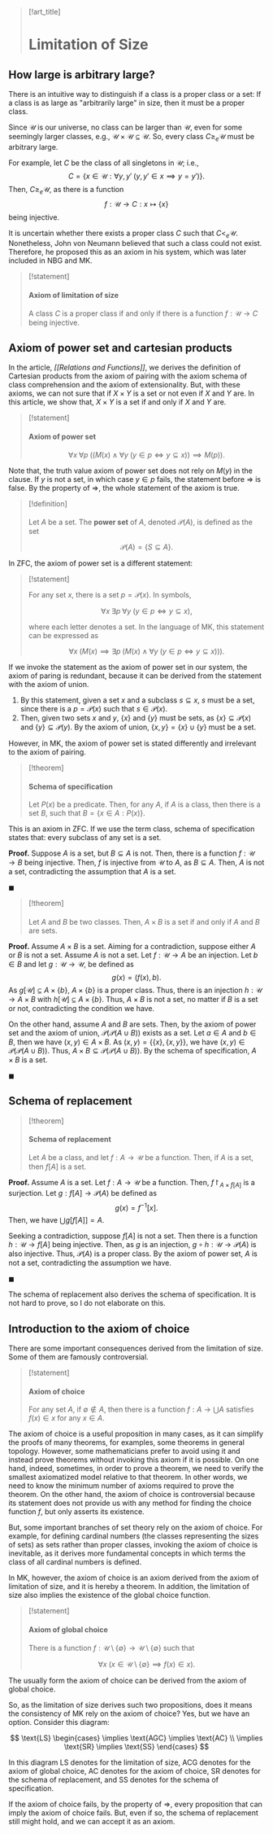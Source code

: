 > [!art_title]
> 
> # Limitation of Size

## How large is arbitrary large?

There is an intuitive way to distinguish if a class is a proper class or a set: If a class is as large as "arbitrarily large" in size, then it must be a proper class.

Since $\mathscr U$ is our universe, no class can be larger than $\mathscr U$, even for some seemingly larger classes, e.g., $\mathscr U \times \mathscr U \subseteq \mathscr U$. So, every class $C \ge_e \mathscr U$ must be arbitrary large.

For example, let $C$ be the class of all singletons in $\mathscr U$; i.e.,
$$
C = \{ x \in \mathscr U: \forall y,y'\; (y,y' \in x \implies y = y') \}.
$$
Then, $C \ge_e \mathscr U$, as there is a function
$$
f: \mathscr U \to C: x \mapsto \{x\}
$$
being injective.

It is uncertain whether there exists a proper class $C$ such that $C <_e \mathscr{U}$. Nonetheless, John von Neumann believed that such a class could not exist. Therefore, he proposed this as an axiom in his system, which was later included in NBG and MK.

> [!statement]
> 
> #### Axiom of limitation of size
> 
> A class $C$ is a proper class if and only if there is a function $f: \mathscr U \to C$ being injective.

## Axiom of power set and cartesian products

In the article, *[[Relations and Functions]]*, we derives the definition of Cartesian products from the axiom of pairing with the axiom schema of class comprehension and the axiom of extensionality. But, with these axioms, we can not sure that if $X \times Y$ is a set or not even if $X$ and $Y$ are. In this article, we show that, $X \times Y$ is a set if and only if $X$ and $Y$ are.

> [!statement]
> 
> #### Axiom of power set
> 
> $$
> \forall x\; \forall p\; ((M(x) \land \forall y\; (y \in p \iff y \subseteq x)) \implies M(p)).
> $$

Note that, the truth value axiom of power set does not rely on $M(y)$ in the clause. If $y$ is not a set, in which case $y \in p$ fails, the statement before $\Rightarrow$ is false. By the property of $\Rightarrow$, the whole statement of the axiom is true.

> [!definition]
> 
> #### 
> 
> Let $A$ be a set. The **power set** of $A$, denoted $\mathcal P(A)$, is defined as the set
> 
> $$
> \mathcal P(A) = \{ S \subseteq A \}.
> $$

In ZFC, the axiom of power set is a different statement:

> [!statement]
> 
> For any set $x$, there is a set $p = \mathcal P(x)$. In symbols,
> 
> $$
> \forall x\; \exists p\; \forall y \; (y \in p \iff y \subseteq x),
> $$
> 
> where each letter denotes a set. In the language of MK, this statement can be expressed as
> 
> $$
> \forall x\; (M(x) \implies \exists p\; (M(x) \land \forall y\; (y \in p \Leftrightarrow y \subseteq x))).
> $$

If we invoke the statement as the axiom of power set in our system, the axiom of paring is redundant, because it can be derived from the statement with the axiom of union.

1. By this statement, given a set $x$ and a subclass $s \subseteq x$, $s$ must be a set, since there is a $p = \mathcal P(x)$ such that $s \in \mathcal P(x)$. 
2. Then, given two sets $x$ and $y$, $\{x\}$ and $\{y\}$ must be sets, as $\{x\} \subseteq \mathcal P(x)$ and $\{y\} \subseteq \mathcal P(y)$. By the axiom of union, $\{x,y\} = \{x\} \cup \{y\}$ must be a set.

However, in MK, the axiom of power set is stated differently and irrelevant to the axiom of pairing.

> [!theorem]
> 
> #### Schema of specification
> 
> Let $P(x)$ be a predicate. Then, for any $A$, if $A$ is a class, then there is a set $B$, such that $B = \{x \in A : P(x)\}$.

This is an axiom in ZFC. If we use the term class, schema of specification states that: every subclass of any set is a set.

**Proof.** Suppose $A$ is a set, but $B \subseteq A$ is not. Then, there is a function $f: \mathscr U \to B$ being injective. Then, $f$ is injective from $\mathscr U$ to $A$, as $B \subseteq A$. Then, $A$ is not a set, contradicting the assumption that $A$ is a set.

$\blacksquare$

> [!theorem]
> 
> #### 
> 
> Let $A$ and $B$ be two classes. Then, $A \times B$ is a set if and only if $A$ and $B$ are sets.

**Proof.** Assume $A \times B$ is a set. Aiming for a contradiction, suppose either $A$ or $B$ is not a set. Assume $A$ is not a set. Let $f: \mathscr U \to A$ be an injection. Let $b \in B$ and let $g: \mathscr U \to \mathscr U$, be defined as
$$
g(x) = (f(x), b).
$$
As $g[\mathscr U] \subseteq A \times \{b\}$, $A \times \{b\}$ is a proper class. Thus, there is an injection $h: \mathscr U \to A \times B$ with $h[\mathscr U] \subseteq A \times \{b\}$. Thus, $A \times B$ is not a set, no matter if $B$ is a set or not, contradicting the condition we have.

On the other hand, assume $A$ and $B$ are sets. Then, by the axiom of power set and the axiom of union, $\mathcal P(\mathcal P (A \cup B))$ exists as a set. Let $a \in A$ and $b \in B$, then we have $(x,y) \in A \times B$. As $(x,y) = \{\{x\}, \{x,y\}\}$, we have $(x,y) \in \mathcal P(\mathcal P(A \cup B))$. Thus, $A \times B \subseteq \mathcal P(\mathcal P(A \cup B))$. By the schema of specification, $A \times B$ is a set.

$\blacksquare$


## Schema of replacement


> [!theorem]
> 
> #### Schema of replacement
> 
> Let $A$ be a class, and let $f: A \to \mathscr U$ be a function. Then, if $A$ is a set, then $f[A]$ is a set.

**Proof.** Assume $A$ is a set. Let $f: A \to \mathscr U$ be a function. Then, $f\restriction_{A \times f[A]}$ is a surjection. Let $g: f[A] \to \mathcal P(A)$ be defined as
$$
g(x) = f^{-1}[x].
$$
Then, we have $\bigcup g[f[A]] = A$.

Seeking a contradiction, suppose $f[A]$ is not a set. Then there is a function $h: \mathscr U \to f[A]$ being injective. Then, as $g$ is an injection, $g \circ h: \mathscr U \to \mathcal P(A)$ is also injective. Thus, $\mathcal P(A)$ is a proper class. By the axiom of power set, $A$ is not a set, contradicting the assumption we have.

$\blacksquare$

The schema of replacement also derives the schema of specification. It is not hard to prove, so I do not elaborate on this.

## Introduction to the axiom of choice

There are some important consequences derived from the limitation of size. Some of them are famously controversial.

> [!statement]
> 
> #### Axiom of choice
> 
> For any set $A$, if $\emptyset \notin A$, then there is a function $f: A \to \bigcup A$ satisfies $f(x) \in x$ for any $x \in A$.

The axiom of choice is a useful proposition in many cases, as it can simplify the proofs of many theorems, for examples, some theorems in general topology. However, some mathematicians prefer to avoid using it and instead prove theorems without invoking this axiom if it is possible. On one hand, indeed, sometimes, in order to prove a theorem, we need to verify the smallest axiomatized model relative to that theorem. In other words, we need to know the minimum number of axioms required to prove the theorem. On the other hand, the axiom of choice is controversial because its statement does not provide us with any method for finding the choice function $f$, but only asserts its existence.

But, some important branches of set theory rely on the axiom of choice. For example, for defining cardinal numbers (the classes representing the sizes of sets) as sets rather than proper classes, invoking the axiom of choice is inevitable, as it derives more fundamental concepts in which terms the class of all cardinal numbers is defined.

In MK, however, the axiom of choice is an axiom derived from the axiom of limitation of size, and it is hereby a theorem. In addition, the limitation of size also implies the existence of the global choice function.

> [!statement]
> 
> #### Axiom of global choice
> 
> There is a function $f: \mathscr U \setminus \{\emptyset\} \to \mathscr U \setminus \{\emptyset\}$ such that
> 
> $$
> \forall x\; (x \in \mathscr U \setminus \{\emptyset\} \implies f(x) \in x).
> $$

The usually form the axiom of choice can be derived from the axiom of global choice.

So, as the limitation of size derives such two propositions, does it means the consistency of MK rely on the axiom of choice? Yes, but we have an option. Consider this diagram:

$$
\text{LS}
\begin{cases}
\implies \text{AGC} \implies \text{AC} \\
\implies \text{SR} \implies \text{SS}
\end{cases}
$$

In this diagram LS denotes for the limitation of size, ACG denotes for the axiom of global choice, AC denotes for the axiom of choice, SR denotes for the schema of replacement, and SS denotes for the schema of specification.

If the axiom of choice fails, by the property of $\Rightarrow$, every proposition that can imply the axiom of choice fails. But, even if so, the schema of replacement still might hold, and we can accept it as an axiom.





